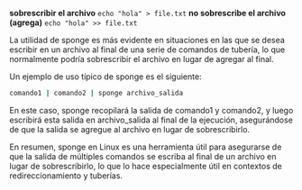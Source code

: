 **sobrescribir el archivo** `echo "hola" > file.txt`
**no sobrescribe el archivo (agrega)** `echo "hola" >> file.txt`

La utilidad de sponge es más evidente en situaciones en las que se desea escribir en un archivo al final de una serie de comandos de tubería, lo que normalmente podría sobrescribir el archivo en lugar de agregar al final.

Un ejemplo de uso típico de sponge es el siguiente:
~~~sh
comando1 | comando2 | sponge archivo_salida
~~~

En este caso, sponge recopilará la salida de comando1 y comando2, y luego escribirá esta salida en archivo_salida al final de la ejecución, asegurándose de que la salida se agregue al archivo en lugar de sobrescribirlo.

En resumen, sponge en Linux es una herramienta útil para asegurarse de que la salida de múltiples comandos se escriba al final de un archivo en lugar de sobrescribirlo, lo que lo hace especialmente útil en contextos de redireccionamiento y tuberías.